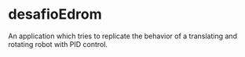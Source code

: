 # desafioEdrom
 An application which tries to replicate the behavior of a translating and rotating robot with PID control.
